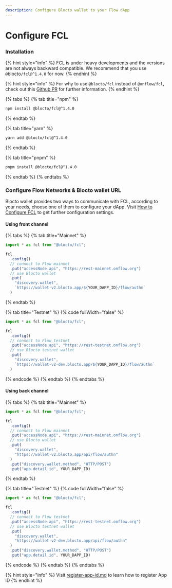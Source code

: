 ```yaml
---
description: Configure Blocto wallet to your Flow dApp
---
```


# Configure FCL

### Installation

{% hint style="info" %}
FCL is under heavy developments and the versions are not always backward compatible. We recommend that you use `@`blocto`/fcl@^1.4.0` for now.
{% endhint %}

{% hint style="info" %}
For why to use `@blocto/fcl` instead of `@onflow/fcl`, check out this [Github PR](https://github.com/onflow/fcl-js/pull/1679) for further information.
{% endhint %}

{% tabs %}
{% tab title="npm" %}
```bash
npm install @blocto/fcl@^1.4.0
```
{% endtab %}

{% tab title="yarn" %}
```bash
yarn add @blocto/fcl@^1.4.0
```
{% endtab %}

{% tab title="pnpm" %}
```bash
pnpm install @blocto/fcl@^1.4.0
```
{% endtab %}
{% endtabs %}

### **Configure Flow Networks & Blocto wallet URL**

Blocto wallet provides two ways to communicate with FCL, according to your needs, choose one of them to configure your dApp. Visit [How to Configure FCL](https://developers.flow.com/tooling/fcl-js/configure-fcl) to get further configuration settings.

#### Using front channel

{% tabs %}
{% tab title="Mainnet" %}
```javascript
import * as fcl from "@blocto/fcl";

fcl
  .config()
  // connect to Flow mainnet
  .put("accessNode.api", "https://rest-mainnet.onflow.org")
  // use Blocto wallet
  .put(
    "discovery.wallet",
    `https://wallet-v2.blocto.app/${YOUR_DAPP_ID}/flow/authn`
  )
```
{% endtab %}

{% tab title="Testnet" %}
{% code fullWidth="false" %}
```javascript
import * as fcl from "@blocto/fcl";

fcl
  .config()
  // connect to Flow testnet
  .put("accessNode.api", "https://rest-testnet.onflow.org")
  // use Blocto testnet wallet
  .put(
    "discovery.wallet",
    `https://wallet-v2-dev.blocto.app/${YOUR_DAPP_ID}/flow/authn`
  )
```
{% endcode %}
{% endtab %}
{% endtabs %}

#### Using back channel

{% tabs %}
{% tab title="Mainnet" %}
```javascript
import * as fcl from "@blocto/fcl";

fcl
  .config()
  // connect to Flow mainnet
  .put("accessNode.api", "https://rest-mainnet.onflow.org")
  // use Blocto wallet
  .put(
    "discovery.wallet",
    "https://wallet-v2.blocto.app/api/flow/authn"
  )
  .put("discovery.wallet.method", "HTTP/POST")
  .put("app.detail.id", YOUR_DAPP_ID)
```
{% endtab %}

{% tab title="Testnet" %}
{% code fullWidth="false" %}
```javascript
import * as fcl from "@blocto/fcl";

fcl
  .config()
  // connect to Flow testnet
  .put("accessNode.api", "https://rest-testnet.onflow.org")
  // use Blocto testnet wallet
  .put(
    "discovery.wallet",
    "https://wallet-v2-dev.blocto.app/api/flow/authn"
  )
  .put("discovery.wallet.method", "HTTP/POST")
  .put("app.detail.id", YOUR_DAPP_ID)
```
{% endcode %}
{% endtab %}
{% endtabs %}

{% hint style="info" %}
Visit [register-app-id.md](../../register-app-id.md "mention") to learn how to register App ID
{% endhint %}
